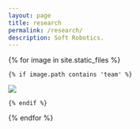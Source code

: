 ```yaml
---
layout: page
title: research
permalink: /research/
description: Soft Robotics.
---
```



{% for image in site.static_files %}

    {% if image.path contains 'team' %}


<div class="project">
    <div class= "thumbnail">
        <a href="{{ site.baseurl }}{{ image.path }}">
            <img class="thumbnail" src="{{ site.baseurl }}{{ image.path }}" />
        </a>
    </div>
</div>


    {% endif %}

{% endfor %}




<!-- this is for the lightbox -->
<script type="text/javascript" src="/js/lightbox.js"></script>
<link rel="stylesheet" href="/css/lightbox.css">
